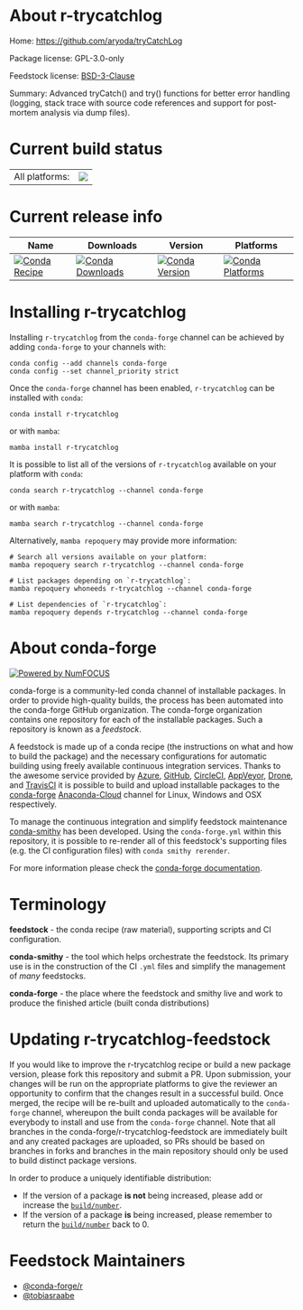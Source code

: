About r-trycatchlog
===================

Home: https://github.com/aryoda/tryCatchLog

Package license: GPL-3.0-only

Feedstock license: [BSD-3-Clause](https://github.com/conda-forge/r-trycatchlog-feedstock/blob/main/LICENSE.txt)

Summary: Advanced tryCatch() and try() functions for better error handling (logging, stack trace with source code references and support for post-mortem analysis via dump files).

Current build status
====================


<table><tr><td>All platforms:</td>
    <td>
      <a href="https://dev.azure.com/conda-forge/feedstock-builds/_build/latest?definitionId=12072&branchName=main">
        <img src="https://dev.azure.com/conda-forge/feedstock-builds/_apis/build/status/r-trycatchlog-feedstock?branchName=main">
      </a>
    </td>
  </tr>
</table>

Current release info
====================

| Name | Downloads | Version | Platforms |
| --- | --- | --- | --- |
| [![Conda Recipe](https://img.shields.io/badge/recipe-r--trycatchlog-green.svg)](https://anaconda.org/conda-forge/r-trycatchlog) | [![Conda Downloads](https://img.shields.io/conda/dn/conda-forge/r-trycatchlog.svg)](https://anaconda.org/conda-forge/r-trycatchlog) | [![Conda Version](https://img.shields.io/conda/vn/conda-forge/r-trycatchlog.svg)](https://anaconda.org/conda-forge/r-trycatchlog) | [![Conda Platforms](https://img.shields.io/conda/pn/conda-forge/r-trycatchlog.svg)](https://anaconda.org/conda-forge/r-trycatchlog) |

Installing r-trycatchlog
========================

Installing `r-trycatchlog` from the `conda-forge` channel can be achieved by adding `conda-forge` to your channels with:

```
conda config --add channels conda-forge
conda config --set channel_priority strict
```

Once the `conda-forge` channel has been enabled, `r-trycatchlog` can be installed with `conda`:

```
conda install r-trycatchlog
```

or with `mamba`:

```
mamba install r-trycatchlog
```

It is possible to list all of the versions of `r-trycatchlog` available on your platform with `conda`:

```
conda search r-trycatchlog --channel conda-forge
```

or with `mamba`:

```
mamba search r-trycatchlog --channel conda-forge
```

Alternatively, `mamba repoquery` may provide more information:

```
# Search all versions available on your platform:
mamba repoquery search r-trycatchlog --channel conda-forge

# List packages depending on `r-trycatchlog`:
mamba repoquery whoneeds r-trycatchlog --channel conda-forge

# List dependencies of `r-trycatchlog`:
mamba repoquery depends r-trycatchlog --channel conda-forge
```


About conda-forge
=================

[![Powered by
NumFOCUS](https://img.shields.io/badge/powered%20by-NumFOCUS-orange.svg?style=flat&colorA=E1523D&colorB=007D8A)](https://numfocus.org)

conda-forge is a community-led conda channel of installable packages.
In order to provide high-quality builds, the process has been automated into the
conda-forge GitHub organization. The conda-forge organization contains one repository
for each of the installable packages. Such a repository is known as a *feedstock*.

A feedstock is made up of a conda recipe (the instructions on what and how to build
the package) and the necessary configurations for automatic building using freely
available continuous integration services. Thanks to the awesome service provided by
[Azure](https://azure.microsoft.com/en-us/services/devops/), [GitHub](https://github.com/),
[CircleCI](https://circleci.com/), [AppVeyor](https://www.appveyor.com/),
[Drone](https://cloud.drone.io/welcome), and [TravisCI](https://travis-ci.com/)
it is possible to build and upload installable packages to the
[conda-forge](https://anaconda.org/conda-forge) [Anaconda-Cloud](https://anaconda.org/)
channel for Linux, Windows and OSX respectively.

To manage the continuous integration and simplify feedstock maintenance
[conda-smithy](https://github.com/conda-forge/conda-smithy) has been developed.
Using the ``conda-forge.yml`` within this repository, it is possible to re-render all of
this feedstock's supporting files (e.g. the CI configuration files) with ``conda smithy rerender``.

For more information please check the [conda-forge documentation](https://conda-forge.org/docs/).

Terminology
===========

**feedstock** - the conda recipe (raw material), supporting scripts and CI configuration.

**conda-smithy** - the tool which helps orchestrate the feedstock.
                   Its primary use is in the construction of the CI ``.yml`` files
                   and simplify the management of *many* feedstocks.

**conda-forge** - the place where the feedstock and smithy live and work to
                  produce the finished article (built conda distributions)


Updating r-trycatchlog-feedstock
================================

If you would like to improve the r-trycatchlog recipe or build a new
package version, please fork this repository and submit a PR. Upon submission,
your changes will be run on the appropriate platforms to give the reviewer an
opportunity to confirm that the changes result in a successful build. Once
merged, the recipe will be re-built and uploaded automatically to the
`conda-forge` channel, whereupon the built conda packages will be available for
everybody to install and use from the `conda-forge` channel.
Note that all branches in the conda-forge/r-trycatchlog-feedstock are
immediately built and any created packages are uploaded, so PRs should be based
on branches in forks and branches in the main repository should only be used to
build distinct package versions.

In order to produce a uniquely identifiable distribution:
 * If the version of a package **is not** being increased, please add or increase
   the [``build/number``](https://docs.conda.io/projects/conda-build/en/latest/resources/define-metadata.html#build-number-and-string).
 * If the version of a package **is** being increased, please remember to return
   the [``build/number``](https://docs.conda.io/projects/conda-build/en/latest/resources/define-metadata.html#build-number-and-string)
   back to 0.

Feedstock Maintainers
=====================

* [@conda-forge/r](https://github.com/conda-forge/r/)
* [@tobiasraabe](https://github.com/tobiasraabe/)

